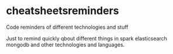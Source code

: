 # cheatsheetsreminders
Code reminders of different technologies and stuff

Just to remind quickly qbout different things in spark elasticsearch mongodb and other technologies and languages. 
